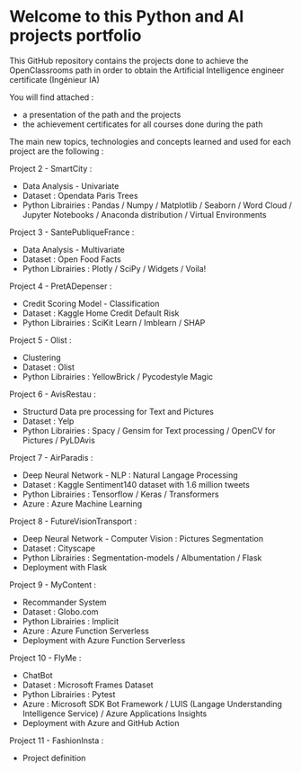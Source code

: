 # Welcome to this Python and AI projects portfolio

This GitHub repository contains the projects done to achieve the OpenClassrooms path in order to obtain the Artificial Intelligence engineer certificate (Ingénieur IA)

You will find attached :
- a presentation of the path and the projects
- the achievement certificates for all courses done during the path

The main new topics, technologies and concepts learned and used for each project are the following :

Project 2 - SmartCity :
- Data Analysis - Univariate
- Dataset : Opendata Paris Trees
- Python Librairies : Pandas / Numpy / Matplotlib / Seaborn / Word Cloud / Jupyter Notebooks / Anaconda distribution / Virtual Environments

Project 3 - SantePubliqueFrance :
- Data Analysis - Multivariate
- Dataset : Open Food Facts
- Python Librairies : Plotly / SciPy / Widgets / Voila!

Project 4 - PretADepenser :
- Credit Scoring Model - Classification
- Dataset : Kaggle Home Credit Default Risk
- Python Librairies : SciKit Learn / Imblearn / SHAP

Project 5 - Olist :
- Clustering
- Dataset : Olist
- Python Librairies : YellowBrick / Pycodestyle Magic

Project 6 - AvisRestau :
- Structurd Data pre processing for Text and Pictures
- Dataset : Yelp
- Python Librairies : Spacy / Gensim for Text processing / OpenCV for Pictures / PyLDAvis

Project 7 - AirParadis :
- Deep Neural Network - NLP : Natural Langage Processing
- Dataset : Kaggle Sentiment140 dataset with 1.6 million tweets
- Python Librairies : Tensorflow / Keras / Transformers
- Azure : Azure Machine Learning

Project 8 - FutureVisionTransport :
- Deep Neural Network - Computer Vision : Pictures Segmentation
- Dataset : Cityscape
- Python Librairies : Segmentation-models / Albumentation / Flask
- Deployment with Flask

Project 9 - MyContent :
- Recommander System
- Dataset : Globo.com
- Python Librairies : Implicit
- Azure : Azure Function Serverless
- Deployment with Azure Function Serverless
 
Project 10 - FlyMe :
- ChatBot
- Dataset : Microsoft Frames Dataset
- Python Librairies : Pytest
- Azure : Microsoft SDK Bot Framework / LUIS (Langage Understanding Intelligence Service) / Azure Applications Insights
- Deployment with Azure and GitHub Action


Project 11 - FashionInsta :
- Project definition
